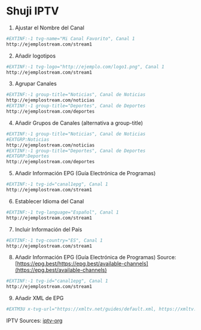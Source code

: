 # Shuji IPTV


1. Ajustar el Nombre del Canal
```sh
#EXTINF:-1 tvg-name="Mi Canal Favorito", Canal 1
http://ejemplostream.com/stream1
```

2. Añadir logotipos
```sh
#EXTINF:-1 tvg-logo="http://ejemplo.com/logo1.png", Canal 1
http://ejemplostream.com/stream1
```

3. Agrupar Canales
```sh
#EXTINF:-1 group-title="Noticias", Canal de Noticias
http://ejemplostream.com/noticias
#EXTINF:-1 group-title="Deportes", Canal de Deportes
http://ejemplostream.com/deportes
```

4. Añadir Grupos de Canales (alternativa a group-title)
```sh
#EXTINF:-1 group-title="Noticias", Canal de Noticias
#EXTGRP:Noticias
http://ejemplostream.com/noticias
#EXTINF:-1 group-title="Deportes", Canal de Deportes
#EXTGRP:Deportes
http://ejemplostream.com/deportes
```

5. Añadir Información EPG (Guía Electrónica de Programas)
```sh
#EXTINF:-1 tvg-id="canal1epg", Canal 1
http://ejemplostream.com/stream1
```

6. Establecer Idioma del Canal

```sh
#EXTINF:-1 tvg-language="Español", Canal 1
http://ejemplostream.com/stream1
```

7. Incluir Información del País

```sh
#EXTINF:-1 tvg-country="ES", Canal 1
http://ejemplostream.com/stream1
```

8. Añadir Información EPG (Guía Electrónica de Programas)
Source: [https://epg.best/https://epg.best/available-channels](https://epg.best/available-channels)
   
```sh
#EXTINF:-1 tvg-id="canal1epg", Canal 1
http://ejemplostream.com/stream1
```

9. Añadir XML de EPG
```sh
#EXTM3U x-tvg-url="https://xmltv.net/guides/default.xml, https://xmltv.net/guides/channel-guide.xml"
```

IPTV Sources:
[iptv-org](https://iptv-org.github.io/?q=country:MX%20streams:%3E1)